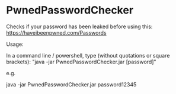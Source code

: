 # PwnedPasswordChecker
Checks if your password has been leaked before using this: https://haveibeenpwned.com/Passwords

Usage:

In a command line / powershell, type (without quotations or square brackets): "java -jar PwnedPasswordChecker.jar [password]"

e.g.

java -jar PwnedPasswordChecker.jar password12345
